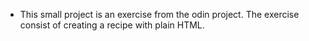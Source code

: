 * This small project is an exercise from the odin project.
The exercise consist of creating a recipe with plain HTML.
